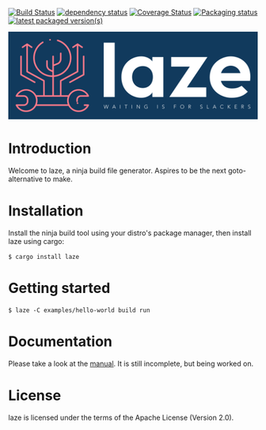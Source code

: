 [![Build Status](https://drone.schleiser.de/api/badges/kaspar030/laze/status.svg)](https://drone.schleiser.de/kaspar030/laze)
[![dependency status](https://deps.rs/repo/github/kaspar030/laze/status.svg)](https://deps.rs/repo/github/kaspar030/laze)
[![Coverage Status](https://coveralls.io/repos/github/kaspar030/laze/badge.svg)](https://coveralls.io/github/kaspar030/laze)
[![Packaging status](https://repology.org/badge/tiny-repos/laze.svg)](https://repology.org/project/laze/versions)
[![latest packaged version(s)](https://repology.org/badge/latest-versions/laze.svg)](https://repology.org/project/laze/versions)


<img src="./book/images/logo_col_bg.svg">

# Introduction

Welcome to laze, a ninja build file generator.
Aspires to be the next goto-alternative to make.


# Installation

Install the ninja build tool using your distro's package manager, then install
laze using cargo:

    $ cargo install laze


# Getting started

    $ laze -C examples/hello-world build run


# Documentation

Please take a look at the
[manual](https://kaspar030.github.io/laze/dev/index.html). It is still
incomplete, but being worked on.

# License

laze is licensed under the terms of the Apache License (Version 2.0).
